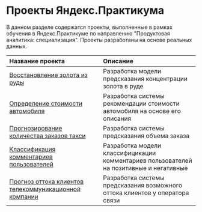 # Проекты Яндекс.Практикума

В данном разделе содержатся проекты, выполненные в рамках обучения в Яндекс.Практикуме по направлению "Продуктовая аналитика: специализация". Проекты разработаны на основе реальных данных.


| Название проекта | Описание |
| :---------------------- | :---------------------- |
| [Восстановление золота из руды](recovery-of-gold-from-ore) | Разработка модели предсказания концентрации золота в руде |
| [Определение стоимости автомобиля](car-cost-predict) | Разработка системы рекомендации стоимости автомобиля на основе его описания | 
| [Прогнозирование количества заказов такси](taxi-orders-prediction) | Разработка системы предсказания объема заказа |
| [Классификация комментариев пользователей](users-comments-classification) | Разработка модели классифицикации комментариев пользователей на позитивные и негативные | 
| [Прогноз оттока клиентов телекоммуникационной компании](final-project) | Разработка системы предсказания возможного оттока клиентов у оператора связи |
